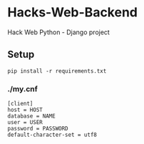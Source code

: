 # Hacks-Web-Backend
Hack Web Python - Django project

## Setup

`pip install -r requirements.txt`

### ./my.cnf
```
[client]
host = HOST
database = NAME
user = USER
password = PASSWORD
default-character-set = utf8
```